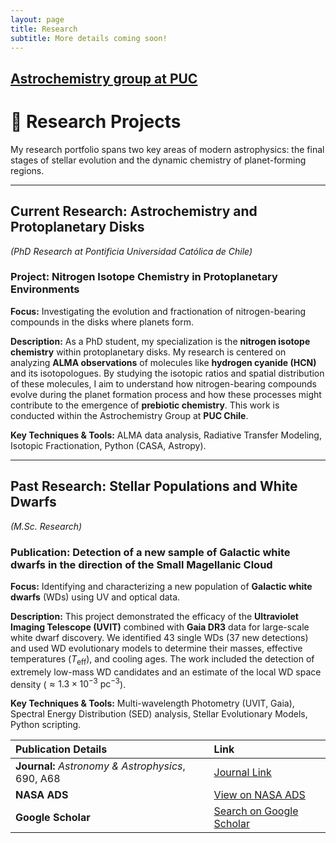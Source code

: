 ```yaml
---
layout: page
title: Research
subtitle: More details coming soon!
---
```

## [Astrochemistry group at PUC](https://vvguzman.com/)

# 🔭 Research Projects

My research portfolio spans two key areas of modern astrophysics: the final stages of stellar evolution and the dynamic chemistry of planet-forming regions.

---

## **Current Research: Astrochemistry and Protoplanetary Disks**
*($\text{PhD}$ Research at Pontificia Universidad Católica de Chile)*

### Project: Nitrogen Isotope Chemistry in Protoplanetary Environments

**Focus:** Investigating the evolution and fractionation of $\text{nitrogen-bearing compounds}$ in the disks where planets form.

**Description:**
As a $\text{PhD}$ student, my specialization is the **nitrogen isotope chemistry** within protoplanetary disks. My research is centered on analyzing **$\text{ALMA}$ observations** of molecules like **hydrogen cyanide ($\text{HCN}$)** and its isotopologues. By studying the isotopic ratios and spatial distribution of these molecules, I aim to understand how nitrogen-bearing compounds evolve during the planet formation process and how these processes might contribute to the emergence of **prebiotic chemistry**. This work is conducted within the Astrochemistry Group at **$\text{PUC}$ Chile**.

**Key Techniques & Tools:** $\text{ALMA}$ data analysis, Radiative Transfer Modeling, Isotopic Fractionation, $\text{Python}$ ($\text{CASA}$, $\text{Astropy}$).

---

## **Past Research: Stellar Populations and White Dwarfs**
*($\text{M.Sc.}$ Research)*

### Publication: Detection of a new sample of Galactic white dwarfs in the direction of the Small Magellanic Cloud

**Focus:** Identifying and characterizing a new population of **Galactic white dwarfs** ($\text{WDs}$) using $\text{UV}$ and optical data.

**Description:**
This project demonstrated the efficacy of the **Ultraviolet Imaging Telescope ($\text{UVIT}$)** combined with **$\text{Gaia DR3}$** data for large-scale white dwarf discovery. We identified $43$ single $\text{WDs}$ ($37$ new detections) and used $\text{WD}$ evolutionary models to determine their masses, effective temperatures ($T_{\text{eff}}$), and cooling ages. The work included the detection of extremely low-mass $\text{WD}$ candidates and an estimate of the local $\text{WD}$ space density ($\approx 1.3 \times 10^{-3}\ \text{pc}^{-3}$).

**Key Techniques & Tools:** Multi-wavelength Photometry ($\text{UVIT}$, $\text{Gaia}$), Spectral Energy Distribution ($\text{SED}$) analysis, Stellar Evolutionary Models, $\text{Python}$ scripting.

| Publication Details | Link |
| :--- | :--- |
| **Journal:** *Astronomy & Astrophysics*, 690, A68 | [Journal Link](https://doi.org/10.1051/0004-6361/202450292) |
| **NASA ADS** | [View on NASA ADS](https://ui.adsabs.harvard.edu/abs/2024A&A...690A..68S/abstract) |
| **Google Scholar** | [Search on Google Scholar](https://scholar.google.com/scholar?hl=en&as_sdt=0%2C5&q=Detection+of+a+new+sample+of+Galactic+white+dwarfs+in+the+direction+of+the+Small+Magellanic+Cloud&btnG=) |
